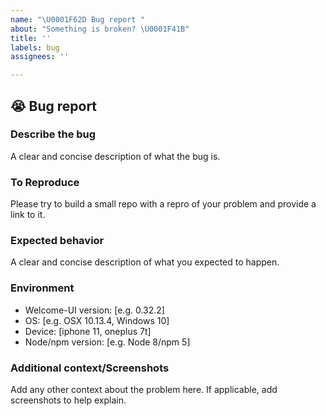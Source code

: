 ```yaml
---
name: "\U0001F62D Bug report "
about: "Something is broken? \U0001F41B"
title: ''
labels: bug
assignees: ''

---
```


## 😭 Bug report 

###  Describe the bug

A clear and concise description of what the bug is.

### To Reproduce

Please try to build a small repo with a repro of your problem and provide a link to it.

### Expected behavior

A clear and concise description of what you expected to happen.

### Environment

- Welcome-UI version: [e.g. 0.32.2]
- OS: [e.g. OSX 10.13.4, Windows 10]
- Device: [iphone 11, oneplus 7t]
- Node/npm version: [e.g. Node 8/npm 5]

### Additional context/Screenshots
Add any other context about the problem here. If applicable, add screenshots to help explain.
